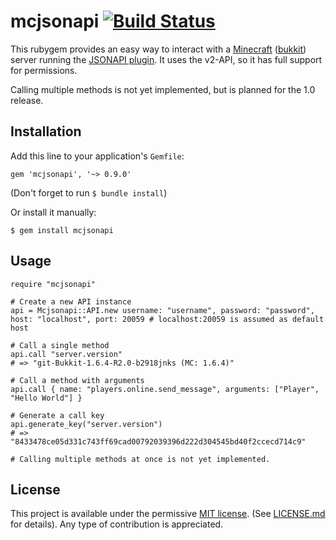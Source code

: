 # mcjsonapi [![Build Status](https://api.travis-ci.org/elomatreb/mcjsonapi.svg?branch=dev)](https://travis-ci.org/elomatreb/mcjsonapi)

This rubygem provides an easy way to interact with a [Minecraft](https://minecraft.net) ([bukkit](https://bukkit.org/)) server running the [JSONAPI plugin](https://github.com/alecgorge/jsonapi). It uses the v2-API, so it has full support for permissions.

Calling multiple methods is not yet implemented, but is planned for the 1.0 release.

## Installation

Add this line to your application's `Gemfile`:
    
    gem 'mcjsonapi', '~> 0.9.0'

(Don't forget to run `$ bundle install`)

Or install it manually:
	
	$ gem install mcjsonapi

## Usage

    require "mcjsonapi"

    # Create a new API instance
    api = Mcjsonapi::API.new username: "username", password: "password", host: "localhost", port: 20059 # localhost:20059 is assumed as default host

    # Call a single method
    api.call "server.version"
    # => "git-Bukkit-1.6.4-R2.0-b2918jnks (MC: 1.6.4)"

    # Call a method with arguments
    api.call { name: "players.online.send_message", arguments: ["Player", "Hello World"] }

    # Generate a call key
    api.generate_key("server.version")
    # => "8433478ce05d331c743ff69cad00792039396d222d304545bd40f2ccecd714c9"
    
    # Calling multiple methods at once is not yet implemented.

## License

This project is available under the permissive [MIT license](http://opensource.org/licenses/MIT). (See [LICENSE.md](LICENSE.md) for details).
Any type of contribution is appreciated.
